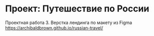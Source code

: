 # Проект: Путешествие по России

Проектная работа 3. Верстка лендинга по макету из Figma
https://archibaldbrown.github.io/russian-travel/
